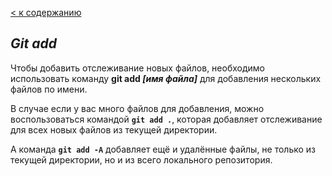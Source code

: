 [< к содержанию](readme.md)

## *Git add*

Чтобы добавить отслеживание новых файлов, необходимо использовать команду 
**git add *[имя файла]*** для добавления нескольких файлов по имени.

В случае если у вас много файлов для добавления, можно воспользоваться командой **`git add .`**, которая добавляет отслеживание для всех новых файлов из текущей директории.

 А команда **`git add -A`** добавляет ещё и удалённые файлы, не только из текущей директории, но и из всего локального репозитория.